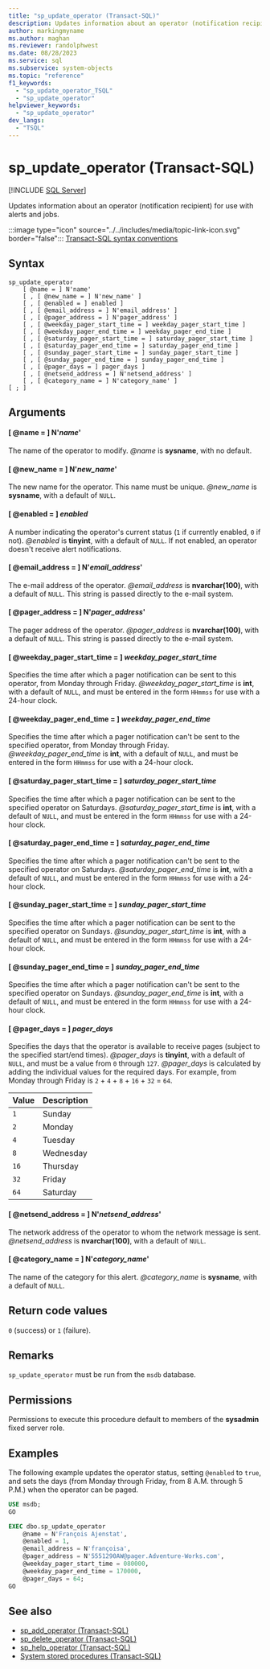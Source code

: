 ```yaml
---
title: "sp_update_operator (Transact-SQL)"
description: Updates information about an operator (notification recipient) for use with alerts and jobs.
author: markingmyname
ms.author: maghan
ms.reviewer: randolphwest
ms.date: 08/28/2023
ms.service: sql
ms.subservice: system-objects
ms.topic: "reference"
f1_keywords:
  - "sp_update_operator_TSQL"
  - "sp_update_operator"
helpviewer_keywords:
  - "sp_update_operator"
dev_langs:
  - "TSQL"
---
```

# sp_update_operator (Transact-SQL)

[!INCLUDE [SQL Server](../../includes/applies-to-version/sqlserver.md)]

Updates information about an operator (notification recipient) for use with alerts and jobs.

:::image type="icon" source="../../includes/media/topic-link-icon.svg" border="false"::: [Transact-SQL syntax conventions](../../t-sql/language-elements/transact-sql-syntax-conventions-transact-sql.md)

## Syntax

```syntaxsql
sp_update_operator
    [ @name = ] N'name'
    [ , [ @new_name = ] N'new_name' ]
    [ , [ @enabled = ] enabled ]
    [ , [ @email_address = ] N'email_address' ]
    [ , [ @pager_address = ] N'pager_address' ]
    [ , [ @weekday_pager_start_time = ] weekday_pager_start_time ]
    [ , [ @weekday_pager_end_time = ] weekday_pager_end_time ]
    [ , [ @saturday_pager_start_time = ] saturday_pager_start_time ]
    [ , [ @saturday_pager_end_time = ] saturday_pager_end_time ]
    [ , [ @sunday_pager_start_time = ] sunday_pager_start_time ]
    [ , [ @sunday_pager_end_time = ] sunday_pager_end_time ]
    [ , [ @pager_days = ] pager_days ]
    [ , [ @netsend_address = ] N'netsend_address' ]
    [ , [ @category_name = ] N'category_name' ]
[ ; ]
```

## Arguments

#### [ @name = ] N'*name*'

The name of the operator to modify. *@name* is **sysname**, with no default.

#### [ @new_name = ] N'*new_name*'

The new name for the operator. This name must be unique. *@new_name* is **sysname**, with a default of `NULL`.

#### [ @enabled = ] *enabled*

A number indicating the operator's current status (`1` if currently enabled, `0` if not). *@enabled* is **tinyint**, with a default of `NULL`. If not enabled, an operator doesn't receive alert notifications.

#### [ @email_address = ] N'*email_address*'

The e-mail address of the operator. *@email_address* is **nvarchar(100)**, with a default of `NULL`. This string is passed directly to the e-mail system.

#### [ @pager_address = ] N'*pager_address*'

The pager address of the operator. *@pager_address* is **nvarchar(100)**, with a default of `NULL`. This string is passed directly to the e-mail system.

#### [ @weekday_pager_start_time = ] *weekday_pager_start_time*

Specifies the time after which a pager notification can be sent to this operator, from Monday through Friday. *@weekday_pager_start_time* is **int**, with a default of `NULL`, and must be entered in the form `HHmmss` for use with a 24-hour clock.

#### [ @weekday_pager_end_time = ] *weekday_pager_end_time*

Specifies the time after which a pager notification can't be sent to the specified operator, from Monday through Friday. *@weekday_pager_end_time* is **int**, with a default of `NULL`, and must be entered in the form `HHmmss` for use with a 24-hour clock.

#### [ @saturday_pager_start_time = ] *saturday_pager_start_time*

Specifies the time after which a pager notification can be sent to the specified operator on Saturdays. *@saturday_pager_start_time* is **int**, with a default of `NULL`, and must be entered in the form `HHmmss` for use with a 24-hour clock.

#### [ @saturday_pager_end_time = ] *saturday_pager_end_time*

Specifies the time after which a pager notification can't be sent to the specified operator on Saturdays. *@saturday_pager_end_time* is **int**, with a default of `NULL`, and must be entered in the form `HHmmss` for use with a 24-hour clock.

#### [ @sunday_pager_start_time = ] *sunday_pager_start_time*

Specifies the time after which a pager notification can be sent to the specified operator on Sundays. *@sunday_pager_start_time* is **int**, with a default of `NULL`, and must be entered in the form `HHmmss` for use with a 24-hour clock.

#### [ @sunday_pager_end_time = ] *sunday_pager_end_time*

Specifies the time after which a pager notification can't be sent to the specified operator on Sundays. *@sunday_pager_end_time* is **int**, with a default of `NULL`, and must be entered in the form `HHmmss` for use with a 24-hour clock.

#### [ @pager_days = ] *pager_days*

Specifies the days that the operator is available to receive pages (subject to the specified start/end times). *@pager_days* is **tinyint**, with a default of `NULL`, and must be a value from `0` through `127`. *@pager_days* is calculated by adding the individual values for the required days. For example, from Monday through Friday is `2` + `4` + `8` + `16` + `32` = `64`.

| Value | Description |
| --- | --- |
| `1` | Sunday |
| `2` | Monday |
| `4` | Tuesday |
| `8` | Wednesday |
| `16` | Thursday |
| `32` | Friday |
| `64` | Saturday |

#### [ @netsend_address = ] N'*netsend_address*'

The network address of the operator to whom the network message is sent. *@netsend_address* is **nvarchar(100)**, with a default of `NULL`.

#### [ @category_name = ] N'*category_name*'

The name of the category for this alert. *@category_name* is **sysname**, with a default of `NULL`.

## Return code values

`0` (success) or `1` (failure).

## Remarks

`sp_update_operator` must be run from the `msdb` database.

## Permissions

Permissions to execute this procedure default to members of the **sysadmin** fixed server role.

## Examples

The following example updates the operator status, setting `@enabled` to `true`, and sets the days (from Monday through Friday, from 8 A.M. through 5 P.M.) when the operator can be paged.

```sql
USE msdb;
GO

EXEC dbo.sp_update_operator
    @name = N'François Ajenstat',
    @enabled = 1,
    @email_address = N'françoisa',
    @pager_address = N'5551290AW@pager.Adventure-Works.com',
    @weekday_pager_start_time = 080000,
    @weekday_pager_end_time = 170000,
    @pager_days = 64;
GO
```

## See also

- [sp_add_operator (Transact-SQL)](sp-add-operator-transact-sql.md)
- [sp_delete_operator (Transact-SQL)](sp-delete-operator-transact-sql.md)
- [sp_help_operator (Transact-SQL)](sp-help-operator-transact-sql.md)
- [System stored procedures (Transact-SQL)](system-stored-procedures-transact-sql.md)
